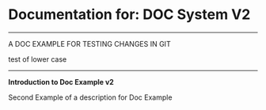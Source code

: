 # Documentation for: DOC System V2

---

A DOC EXAMPLE FOR TESTING CHANGES IN GIT

test of lower case 

---

**Introduction to Doc Example v2**

Second Example of a description for Doc Example
